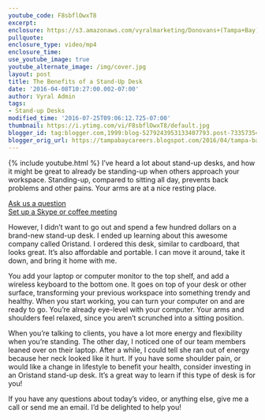 ```yaml
---
youtube_code: F8sbflOwxT8
excerpt:
enclosure: https://s3.amazonaws.com/vyralmarketing/Donovans+(Tampa+Bay)/Tampa+Bay+Real+Estate+Agent+Is+a+stand-up+desk+right+for+you.mp4
pullquote:
enclosure_type: video/mp4
enclosure_time:
use_youtube_image: true
youtube_alternate_image: /img/cover.jpg
layout: post
title: The Benefits of a Stand-Up Desk
date: '2016-04-08T10:27:00.002-07:00'
author: Vyral Admin
tags:
- Stand-up Desks
modified_time: '2016-07-25T09:06:12.725-07:00'
thumbnail: https://i.ytimg.com/vi/F8sbflOwxT8/default.jpg
blogger_id: tag:blogger.com,1999:blog-5279243953133407793.post-7335735406524599296
blogger_orig_url: https://tampabaycareers.blogspot.com/2016/04/tampa-bay-real-estate-agent-is-stand-up.html
---
```

{% include youtube.html %}
I’ve heard a lot about stand-up desks, and how it might be great to already be standing-up when others approach your workspace. Standing-up, compared to sitting all day, prevents back problems and other pains. Your arms are at a nice resting place.

<div class="post-cta">
<a href="/contact/">Ask us a question</a><br>
<a href="/meeting/">Set up a Skype or coffee meeting</a>
</div>

 However, I didn’t want to go out and spend a few hundred dollars on a brand-new stand-up desk. I ended up learning about this awesome company called Oristand. I ordered this desk, similar to cardboard, that looks great. It’s also affordable and portable. I can move it around, take it down, and bring it home with me.

 You add your laptop or computer monitor to the top shelf, and add a wireless keyboard to the bottom one. It goes on top of your desk or other surface, transforming your previous workspace into something trendy and healthy. When you start working, you can turn your computer on and are ready to go. You’re already eye-level with your computer. Your arms and shoulders feel relaxed, since you aren’t scrunched into a sitting position.

 When you’re talking to clients, you have a lot more energy and flexibility when you’re standing. The other day, I noticed one of our team members leaned over on their laptop. After a while, I could tell she ran out of energy because her neck looked like it hurt. If you have some shoulder pain, or would like a change in lifestyle to benefit your health, consider investing in an Oristand stand-up desk. It’s a great way to learn if this type of desk is for you!

 If you have any questions about today’s video, or anything else, give me a call or send me an email. I’d be delighted to help you!
